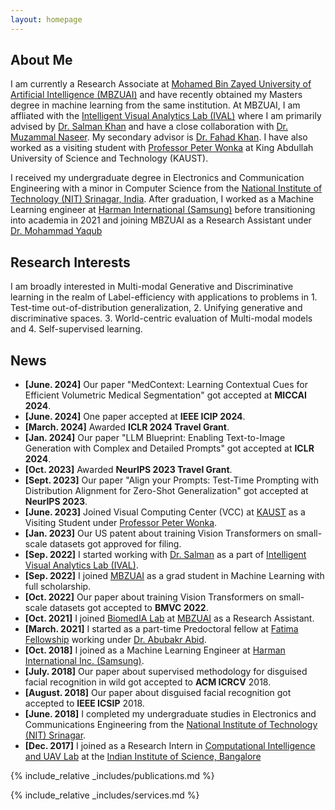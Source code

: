 ```yaml
---
layout: homepage
---
```


## About Me

I am currently a Research Associate at [Mohamed Bin Zayed University of Artificial Intelligence (MBZUAI)](http://www.mbzuai.ac.ae) and have recently obtained my Masters degree in machine learning from the same institution. At MBZUAI, I am affliated with the [Intelligent Visual Analytics Lab (IVAL)](https://www.ival-mbzuai.com/) where I am primarily advised by [Dr. Salman Khan](https://salman-h-khan.github.io/) and have a close collaboration with [Dr. Muzammal Naseer](https://muzammal-naseer.netlify.app/). My secondary advisor is [Dr. Fahad Khan](https://sites.google.com/view/fahadkhans/home). I have also worked as a visiting student with [Professor Peter Wonka](https://peterwonka.net/) at King Abdullah University of Science and Technology (KAUST). 


I received my undergraduate degree in Electronics and Communication Engineering with a minor in Computer Science from the [National Institute of Technology (NIT) Srinagar, India](https://nitsri.ac.in/). After graduation, I worked as a Machine Learning engineer at [Harman International (Samsung)](https://www.harman.com/India) before transitioning into academia in 2021 and joining MBZUAI as a Research Assistant under [Dr. Mohammad Yaqub](https://scholar.google.co.uk/citations?user=9dfn5GkAAAAJ&hl=en)



## Research Interests

I am broadly interested in Multi-modal Generative and Discriminative learning in the realm of Label-efficiency with applications to problems in 1. Test-time out-of-distribution generalization, 2. Unifying generative and discriminative spaces. 3. World-centric evaluation of Multi-modal models and 4. Self-supervised learning. 

<!-- - **Computer Vision:** image recognition, image generation, video captioning
- **Machine Learning:** meta-learning, incremental learning, transfer learning -->

## News
- **[June. 2024]** Our paper "MedContext: Learning Contextual Cues for Efficient Volumetric Medical Segmentation" got accepted at **MICCAI 2024**.
- **[June. 2024]** One paper accepted at **IEEE ICIP 2024**.
- **[March. 2024]** Awarded **ICLR 2024 Travel Grant**.
- **[Jan. 2024]** Our paper "LLM Blueprint: Enabling Text-to-Image Generation with Complex and Detailed Prompts" got accepted at **ICLR 2024**.
- **[Oct. 2023]** Awarded **NeurIPS 2023 Travel Grant**.
- **[Sept. 2023]** Our paper "Align your Prompts: Test-Time Prompting with Distribution Alignment for Zero-Shot Generalization" got accepted at **NeurIPS 2023**.
- **[June. 2023]** Joined Visual Computing Center (VCC) at [KAUST](https://cemse.kaust.edu.sa/vcc) as a Visiting Student under [Professor Peter Wonka](https://peterwonka.net/).
- **[Jan. 2023]** Our US patent about training Vision Transformers on small-scale datasets got approved for filing.
- **[Sep. 2022]** I started  working with [Dr. Salman](https://salman-h-khan.github.io/) as a part of [Intelligent Visual Analytics Lab (IVAL)](https://www.ival-mbzuai.com/).
- **[Sep. 2022]** I joined [MBZUAI](http://www.mbzuai.ac.ae) as a grad student in Machine Learning with full scholarship.
- **[Oct. 2022]** Our paper about training Vision Transformers on small-scale datasets got accepted to **BMVC 2022**.
- **[Oct. 2021]** I joined [BiomedIA Lab](https://mbzuai-biomedia.com/biomedia/) at [MBZUAI](http://www.mbzuai.ac.ae) as a Research Assistant.
- **[March. 2021]** I started as a part-time Predoctoral fellow at [Fatima Fellowship](https://www.fatimafellowship.com/) working under [Dr. Abubakr Abid](https://abidlabs.github.io/).
- **[Oct. 2018]** I joined as a Machine Learning Engineer at [Harman International Inc. (Samsung)](https://www.harman.com/India).
- **[July. 2018]** Our paper about supervised methodology for disguised facial recognition in wild got accepted to **ACM ICRCV** 2018.
- **[August. 2018]** Our paper about disguised facial recognition got accepted to **IEEE ICSIP** 2018.
- **[June. 2018]** I completed my undergraduate studies in Electronics and Communications Engineering from the [National Institute of Technology (NIT) Srinagar](https://nitsri.ac.in/).
- **[Dec. 2017]** I joined as a Research Intern in [Computational Intelligence and UAV Lab](https://sites.google.com/site/compintellab/) at the [Indian Institute of Science, Bangalore](https://iisc.ac.in/)

{% include_relative _includes/publications.md %}

{% include_relative _includes/services.md %}
